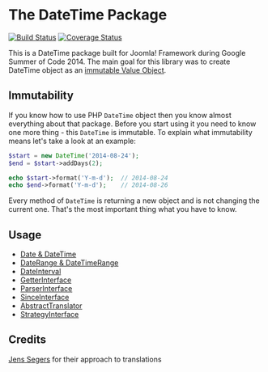 # The DateTime Package
[![Build Status](https://travis-ci.org/tomaszhanc/gsoc-datetime.svg?branch=master)](https://travis-ci.org/tomaszhanc/gsoc-datetime) [![Coverage Status](https://img.shields.io/coveralls/tomaszhanc/gsoc-datetime.svg)](https://coveralls.io/r/tomaszhanc/gsoc-datetime?branch=master)

This is a DateTime package built for Joomla! Framework during Google Summer of Code 2014.
The main goal for this library was to create DateTime object as an [immutable Value Object](http://magazine.joomla.org/issues/issue-july-2014/item/2111-the-value-of-value-objects).

## Immutability
If you know how to use PHP `DateTime` object then you know almost everything about that package.
Before you start using it you need to know one more thing - this `DateTime` is immutable. To explain what immutability means
let's take a look at an example:

```php
$start = new DateTime('2014-08-24');
$end = $start->addDays(2);

echo $start->format('Y-m-d');  // 2014-08-24
echo $end->format('Y-m-d');    // 2014-08-26
```

Every method of `DateTime` is returning a new object and is not changing the current one. That's the most important thing what you have to know.

## Usage
* [Date & DateTime](doc/date-and-datetime.md)
* [DateRange & DateTimeRange](doc/daterange-and-datetimerange.md)
* [DateInterval](doc/dateinterval.md)
* [GetterInterface](doc/getter.md)
* [ParserInterface](doc/parser.md)
* [SinceInterface](doc/since.md)
* [AbstractTranslator](doc/translator.md)
* [StrategyInterface](doc/strategy.md)

## Credits
[Jens Segers](http://github.com/jenssegers/laravel-date) for their approach to translations
